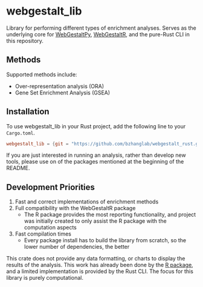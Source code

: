 # webgestalt_lib

Library for performing different types of enrichment analyses. Serves as the underlying core for [WebGestaltPy](https://github.com/bzhanglab/webgestaltpy), [WebGestaltR](https://github.com/bzhanglab/webgestaltr), and the pure-Rust CLI in this repository.

## Methods

Supported methods include:

- Over-representation analysis (ORA)
- Gene Set Enrichment Analysis (GSEA)

## Installation

To use webgestalt_lib in your Rust project, add the following line to your `Cargo.toml`. 

```toml
webgestalt_lib = {git = "https://github.com/bzhanglab/webgestalt_rust.git"}
```

If you are just interested in running an analysis, rather than develop new tools, please use on of the packages mentioned at the beginning of the README.

## Development Priorities

1. Fast and correct implementations of enrichment methods
2. Full compatibility with the WebGestaltR package
    - The R package provides the most reporting functionality, and project was initially created to only assist the R package with the computation aspects
3. Fast compilation times
    - Every package install has to build the library from scratch, so the lower number of dependencies, the better

This crate does not provide any data formatting, or charts to display the results of the analysis. This work has already been done by the [R package](https://github.com/bzhanglab/webgestaltr), and a limited implementation is provided by the Rust CLI. The focus for this library is purely computational.

